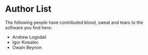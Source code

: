 # Author List

The following people have contributed blood, sweat and tears 
to the software you find here:

- Andrew Logsdail
- Igor Kowalec
- Owain Beynon

